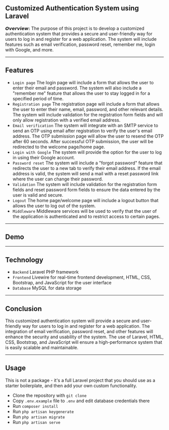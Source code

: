 ## Customized Authentication System using Laravel

__𝙊𝙫𝙚𝙧𝙫𝙞𝙚𝙬:__ The purpose of this project is to develop a customized authentication system that provides a secure and user-friendly way for users to log in and register for a web application. The system will include features such as email verification, password reset, remember me, login with Google, and more.
- - - - -
## Features

- `Login page` The login page will include a form that allows the user to enter their email and password. The system will also include a "remember me" feature that allows the user to stay logged in for a specified period of time.
- `Registration page` The registration page will include a form that allows the user to enter their name, email, password, and other relevant details. The system will include validation for the registration form fields and will only allow registration with a verified email address.
- `Email verification` The system will integrate with an SMTP service to send an OTP using email after registration to verify the user's email address. The OTP submission page will allow the user to resend the OTP after 60 seconds. After successful OTP submission, the user will be redirected to the welcome page/home page.
- `Login with Google` The system will provide the option for the user to log in using their Google account.
- `Password reset` The system will include a "forgot password" feature that redirects the user to a new tab to verify their email address. If the email address is valid, the system will send a mail with a reset password link where the user can change their password.
- `Validation` The system will include validation for the registration form fields and reset password form fields to ensure the data entered by the user is valid and secure.
- `Logout` The home page/welcome page will include a logout button that allows the user to log out of the system.
- `Middleware` Middleware services will be used to verify that the user of the application is authenticated and to restrict access to certain pages.
- - - - -
## Demo





- - - - -
## Technology

- `Backend` Laravel PHP framework
- `Frontend` Livewire for real-time frontend development, HTML, CSS, Bootstrap, and JavaScript for the user interface
- `Database` MySQL for data storage

- - - - -
## Conclusion

This customized authentication system will provide a secure and user-friendly way for users to log in and register for a web application. The integration of email verification, password reset, and other features will enhance the security and usability of the system. The use of Laravel, HTML, CSS, Bootstrap, and JavaScript will ensure a high-performance system that is easily scalable and maintainable.

---
## Usage

This is not a package - it's a full Laravel project that you should use as a starter boilerplate, and then add your own custom functionality.

- Clone the repository with `git clone`
- Copy `.env.example` file to `.env` and edit database credentials there
- Run `composer install`
- Run `php artisan keygenerate`
- Run `php artisan migrate`
- Run `php artisan serve`
